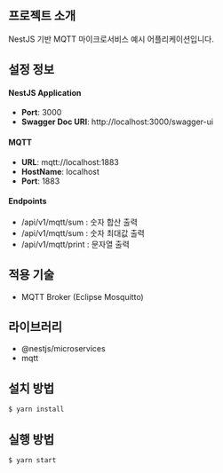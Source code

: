 ## 프로젝트 소개

NestJS 기반 MQTT 마이크로서비스 예시 어플리케이션입니다.

## 설정 정보
#### NestJS Application
 * <b>Port</b>: 3000
 * <b>Swagger Doc URI</b>: http://localhost:3000/swagger-ui
#### MQTT
 * <b>URL</b>: mqtt://localhost:1883
 * <b>HostName</b>: localhost
 * <b>Port</b>: 1883
#### Endpoints
 * /api/v1/mqtt/sum : 숫자 합산 출력
 * /api/v1/mqtt/sum : 숫자 최대값 출력
 * /api/v1/mqtt/print : 문자열 출력

## 적용 기술
 * MQTT Broker (Eclipse Mosquitto)

## 라이브러리
 * @nestjs/microservices
 * mqtt

## 설치 방법
```bash
$ yarn install
```

## 실행 방법

```bash
$ yarn start
```
